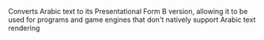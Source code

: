 Converts Arabic text to its Presentational Form B version, allowing it to be used for programs and game engines that don't natively support Arabic text rendering
